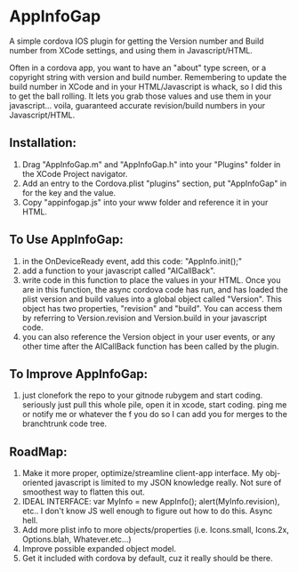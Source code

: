 AppInfoGap
==========

A simple cordova IOS plugin for getting the Version number and Build number from XCode settings, and using them in Javascript/HTML.

Often in a cordova app, you want to have an "about" type screen, or a copyright string with version and build number. Remembering to update the build number in XCode and in your HTML/Javascript is whack, so I did this to get the ball rolling.  It lets you grab those values and use them in your javascript... voila, guaranteed accurate revision/build numbers in your Javascript/HTML.



Installation:
------------
1. Drag "AppInfoGap.m" and "AppInfoGap.h" into your "Plugins" folder in the XCode Project navigator.
2. Add an entry to the Cordova.plist "plugins" section, put "AppInfoGap" in for the key and the value.
3. Copy "appinfogap.js" into your www folder and reference it in your HTML.



To Use AppInfoGap:
-----------------
1. in the OnDeviceReady event, add this code: "AppInfo.init();"
2. add a function to your javascript called "AICallBack". 
3. write code in this function to place the values in your HTML. Once you are in this function, the async cordova code has run, and has loaded the plist version and build values into a global object called "Version".  This object has two properties, "revision" and "build".  You can access them by referring to Version.revision and Version.build in your javascript code. 
4. you can also reference the Version object in your user events, or any other time after the AICallBack function has been called by the plugin.


To Improve AppInfoGap:
---------------------
1. just clonefork the repo to your gitnode rubygem and start coding.  seriously just pull this whole pile, open it in xcode, start coding.  ping me or notify me or whatever the f you do so I can add you for merges to the branchtrunk code tree.


RoadMap:
-------
1. Make it more proper, optimize/streamline client-app interface.  My obj-oriented javascript is limited to my JSON knowledge really.  Not sure of smoothest way to flatten this out.  
2. IDEAL INTERFACE:  var MyInfo = new AppInfo(); alert(MyInfo.revision), etc.. I don't know JS well enough to figure out how to do this.  Async hell.
3. Add more plist info to more objects/properties (i.e. Icons.small, Icons.2x, Options.blah, Whatever.etc...)
4. Improve possible expanded object model.
5. Get it included with cordova by default, cuz it really should be there.


